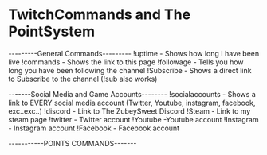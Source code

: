 # TwitchCommands and The PointSystem
---------General Commands---------
!uptime - Shows how long I have been live
!commands - Shows the link to this page 
!followage - Tells you how long you have been following the channel
!Subscribe - Shows a direct link to Subscribe to the channel (!sub also works)

-------Social Media and Game Accounts--------
!socialaccounts - Shows a link to EVERY social media account (Twitter, Youtube, instagram, facebook, exc..exc..)
!discord - Link to The ZubeySweet Discord
!Steam - Link to my steam page
!twitter - Twitter account
!Youtube -Youtube account
!Instagram - Instagram account
!Facebook - Facebook account

-----------POINTS COMMANDS-------
